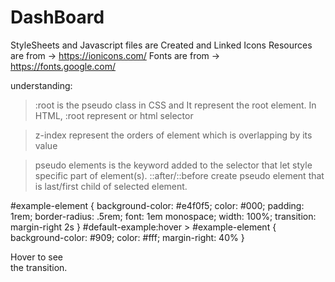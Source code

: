 # DashBoard

StyleSheets and Javascript files are Created and Linked
Icons Resources are from -> https://ionicons.com/
Fonts are from -> https://fonts.google.com/

understanding:
>   :root is the pseudo class in CSS and It represent the root element.
>   In HTML, :root represent <html> or html selector

>   z-index represent the orders of element which is overlapping by its value

>   pseudo elements is the keyword added to the selector that let style specific part of element(s).
>   ::after/::before create pseudo element that is last/first child of selected element.

#example-element {
background-color: #e4f0f5;
color: #000;
padding: 1rem;
border-radius: .5rem;
font: 1em monospace;
width: 100%;
transition: margin-right 2s
}
#default-example:hover > #example-element {
background-color: #909;
color: #fff;
margin-right: 40%
}

<div id="output" class="output large hidden">
    <section id="default-example">
        <div id="example-element">Hover to see<br>the transition.</div>
    </section>
</div>
